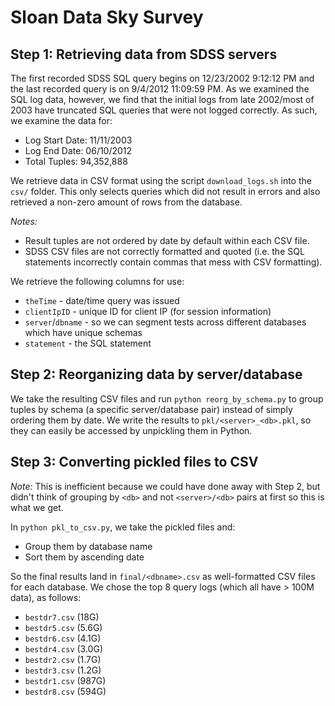 # Sloan Data Sky Survey

## Step 1: Retrieving data from SDSS servers

The first recorded SDSS SQL query begins on 12/23/2002 9:12:12 PM and the last recorded query is on 9/4/2012 11:09:59 PM. As we examined the SQL log data, however, we find that the initial logs from late 2002/most of 2003 have truncated SQL queries that were not logged correctly. As such, we examine the data for:

* Log Start Date: 11/11/2003
* Log End Date: 06/10/2012
* Total Tuples: 94,352,888

We retrieve data in CSV format using the script `download_logs.sh` into the `csv/` folder. This only selects queries which did not result in errors and also retrieved a non-zero amount of rows from the database.

*Notes:*

* Result tuples are not ordered by date by default within each CSV file.
* SDSS CSV files are not correctly formatted and quoted (i.e. the SQL statements incorrectly contain commas that mess with CSV formatting).

We retrieve the following columns for use:

* `theTime` - date/time query was issued
* `clientIpID` - unique ID for client IP (for session information)
* `server`/`dbname` - so we can segment tests across different databases which have unique schemas
* `statement` - the SQL statement

## Step 2: Reorganizing data by server/database

We take the resulting CSV files and run `python reorg_by_schema.py` to group tuples by schema (a specific server/database pair) instead of simply ordering them by date. We write the results to `pkl/<server>_<db>.pkl`, so they can easily be accessed by unpickling them in Python.

## Step 3: Converting pickled files to CSV

*Note:* This is inefficient because we could have done away with Step 2, but didn't think of grouping by `<db>` and not `<server>/<db>` pairs at first so this is what we get.

In `python pkl_to_csv.py`, we take the pickled files and:

* Group them by database name
* Sort them by ascending date

So the final results land in `final/<dbname>.csv` as well-formatted CSV files for each database. We chose the top 8 query logs (which all have > 100M data), as follows:

* `bestdr7.csv` (18G)
* `bestdr5.csv` (5.6G)
* `bestdr6.csv` (4.1G)
* `bestdr4.csv` (3.0G)
* `bestdr2.csv` (1.7G)
* `bestdr3.csv` (1.2G)
* `bestdr1.csv` (987G)
* `bestdr8.csv` (594G)
